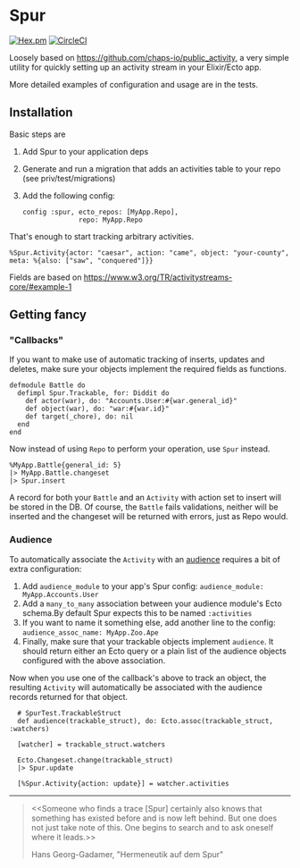 # Spur

[![Hex.pm](https://img.shields.io/hexpm/v/spur.svg)]()
[![CircleCI](https://circleci.com/gh/tfwright/spur.svg?style=svg)](https://circleci.com/gh/tfwright/spur)

Loosely based on https://github.com/chaps-io/public_activity, a very simple utility for quickly setting up an activity stream in your Elixir/Ecto app.

More detailed examples of configuration and usage are in the tests.

## Installation

Basic steps are 

1. Add Spur to your application deps
2. Generate and run a migration that adds an activities table to your repo (see priv/test/migrations)
3. Add the following config:

    ```
    config :spur, ecto_repos: [MyApp.Repo],
                  repo: MyApp.Repo
    ```

That's enough to start tracking arbitrary activities.

```
%Spur.Activity{actor: "caesar", action: "came", object: "your-county", meta: %{also: ["saw", "conquered"]}}
```
    
Fields are based on https://www.w3.org/TR/activitystreams-core/#example-1

## Getting fancy

### "Callbacks"

If you want to make use of automatic tracking of inserts, updates and deletes, make sure your objects implement the required fields as functions.

```
defmodule Battle do
  defimpl Spur.Trackable, for: Diddit do
    def actor(war), do: "Accounts.User:#{war.general_id}"
    def object(war), do: "war:#{war.id}"
    def target(_chore), do: nil
  end
end
```
    
Now instead of using `Repo` to perform your operation, use `Spur` instead.

```
%MyApp.Battle{general_id: 5}
|> MyApp.Battle.changeset
|> Spur.insert
```

A record for both your `Battle` and an `Activity` with action set to insert will be stored in the DB. Of course, the `Battle` fails validations, neither will be inserted and the changeset will be returned with errors, just as Repo would.

### Audience

To automatically associate the `Activity` with an [audience](https://www.w3.org/TR/activitystreams-vocabulary/#dfn-audience) requires a bit of extra configuration:

1. Add `audience_module` to your app's Spur config: `audience_module: MyApp.Accounts.User`
2. Add a `many_to_many` association between your audience module's Ecto schema.By default Spur expects this to be named `:activities`
3. If you want to name it something else, add another line to the config: `audience_assoc_name: MyApp.Zoo.Ape`
4. Finally, make sure that your trackable objects implement `audience`. It should return either an Ecto query or a plain list of the audience objects configured with the above association.

Now when you use one of the callback's above to track an object, the resulting `Activity` will automatically be associated with the audience records returned for that object.

      # SpurTest.TrackableStruct
      def audience(trackable_struct), do: Ecto.assoc(trackable_struct, :watchers)

      [watcher] = trackable_struct.watchers

      Ecto.Changeset.change(trackable_struct)
      |> Spur.update
      
      [%Spur.Activity{action: update}] = watcher.activities

---

> <<Someone who finds a trace [Spur] certainly also knows that something has existed before and is now left behind. But one does not just take note of this. One begins to search and to ask oneself where it leads.>> 
> 
> Hans Georg-Gadamer, "Hermeneutik auf dem Spur"
